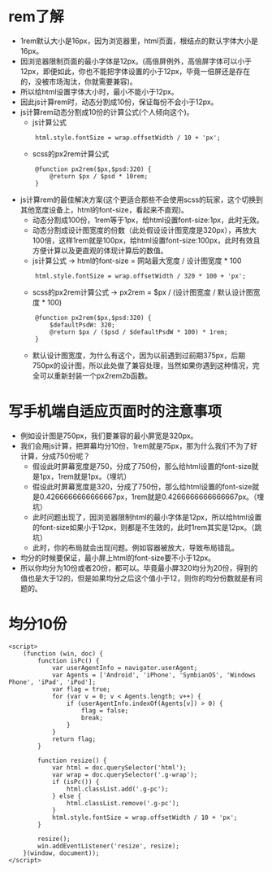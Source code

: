 # rem了解
* 1rem默认大小是16px，因为浏览器里，html页面，根结点的默认字体大小是16px。
* 因浏览器限制页面的最小字体是12px。(高倍屏例外，高倍屏字体可以小于12px，即便如此，你也不能把字体设置的小于12px，毕竟一倍屏还是存在的，没被市场淘汰，你就需要兼容)。
* 所以给html设置字体大小时，最小不能小于12px。
* 因此js计算rem时，动态分割成10份，保证每份不会小于12px。
* js计算rem动态分割成10份的计算公式(个人倾向这个)。
    - js计算公式
    ```
        html.style.fontSize = wrap.offsetWidth / 10 + 'px';
    ```
    - scss的px2rem计算公式
    ```
        @function px2rem($px,$psd:320) {
            @return $px / $psd * 10rem;
        }
    ```
* js计算rem的最佳解决方案(这个更适合那些不会使用scss的玩家，这个切换到其他宽度设备上，html的font-size，看起来不直观)。
    - 动态分割成100份，1rem等于1px，给html设置font-size:1px，此时无效。
    - 动态分割成设计图宽度的份数（此处假设设计图宽度是320px），再放大100倍，这样1rem就是100px，给html设置font-size:100px，此时有效且方便计算以及更直观的体现计算后的数值。
    - js计算公式 -> html的font-size = 网站最大宽度 / 设计图宽度 * 100
    ```
        html.style.fontSize = wrap.offsetWidth / 320 * 100 + 'px';
    ```
    - scss的px2rem计算公式 -> px2rem = $px / (设计图宽度 / 默认设计图宽度 * 100)
    ```
        @function px2rem($px,$psd:320) {
            $defaultPsdW: 320;
            @return $px / ($psd / $defaultPsdW * 100) * 1rem;
        }
    ```
    - 默认设计图宽度，为什么有这个，因为以前遇到过前期375px，后期750px的设计图，所以此处做了兼容处理，当然如果你遇到这种情况，完全可以重新封装一个px2rem2b函数。

# 写手机端自适应页面时的注意事项
* 例如设计图是750px，我们要兼容的最小屏宽是320px。
* 我们会用js计算，把屏幕均分10份，1rem就是75px，那为什么我们不为了好计算，分成750份呢？
    - 假设此时屏幕宽度是750，分成了750份，那么给html设置的font-size就是1px，1rem就是1px。（埋坑）
    - 假设此时屏幕宽度是320，分成了750份，那么给html设置的font-size就是0.4266666666666667px，1rem就是0.4266666666666667px。（埋坑）
    - 此时问题出现了，因浏览器限制html的最小字体是12px，所以给html设置的font-size如果小于12px，则都是不生效的，此时1rem其实是12px。（跳坑）
    - 此时，你的布局就会出现问题。例如容器被放大，导致布局错乱。
* 均分的时候要保证，最小屏上html的font-size要不小于12px。
* 所以你均分为10份或者20份，都可以。毕竟最小屏320均分为20份，得到的值也是大于12的，但是如果均分之后这个值小于12，则你的均分份数就是有问题的。

# 均分10份
```
<script>
    (function (win, doc) {
        function isPc() {
            var userAgentInfo = navigator.userAgent;
            var Agents = ['Android', 'iPhone', 'SymbianOS', 'Windows Phone', 'iPad', 'iPod'];
            var flag = true;
            for (var v = 0; v < Agents.length; v++) {
                if (userAgentInfo.indexOf(Agents[v]) > 0) {
                    flag = false;
                    break;
                }
            }
            return flag;
        }

        function resize() {
            var html = doc.querySelector('html');
            var wrap = doc.querySelector('.g-wrap');
            if (isPc()) {
                html.classList.add('.g-pc');
            } else {
                html.classList.remove('.g-pc');
            }
            html.style.fontSize = wrap.offsetWidth / 10 + 'px';
        }

        resize();
        win.addEventListener('resize', resize);
    }(window, document));
</script>
```

